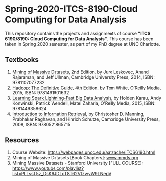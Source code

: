 # Spring-2020-ITCS-8190-Cloud Computing for Data Analysis
This repository contains the projects and assignments of course **"ITCS 6190/8190: Cloud Computing for Data Analysis"**. This course has been taken in Spring 2020 semester, as part of my PhD degree at UNC Charlotte.

## Textbooks
  1. [Mining of Massive Datasets](http://infolab.stanford.edu/%7Eullman/mmds/book.pdf), 2nd Edition, by Jure Leskovec, Anand Rajaraman, and Jeff Ullman, Cambridge University Press, 2014, ISBN: 9781107077232
  2. [Hadoop: The Definitive Guide](http://shop.oreilly.com/product/0636920033448.do), 4th Edition, by Tom White, O’Reilly Media, 2015, ISBN: 9781491901632
  3. [Learning Spark Lightning-Fast Big Data Analysis](http://shop.oreilly.com/product/0636920028512.do), by Holden Karau, Andy Konwinski, Patrick Wendell, Matei Zaharia, O’Reilly Media, 2015, ISBN: 9781449358624
  4. [Introduction to Information Retrieval](https://nlp.stanford.edu/IR-book/pdf/irbookonlinereading.pdf), by Christopher D. Manning, Prabhakar Raghavan, and Hinrich Schutze, Cambridge University Press, 2008, ISBN: 9780521865715

## Resources
1. Course Website: https://webpages.uncc.edu/aatzache/ITCS6190.html
2. Mining of Massive Datasets \[Book Chapters\]: www.mmds.org
3. Mining Massive Datasets - Stanford University \[FULL COURSE\]: https://www.youtube.com/playlist?list=PLLssT5z_DsK9JDLcT8T62VtzwyW9LNepV
